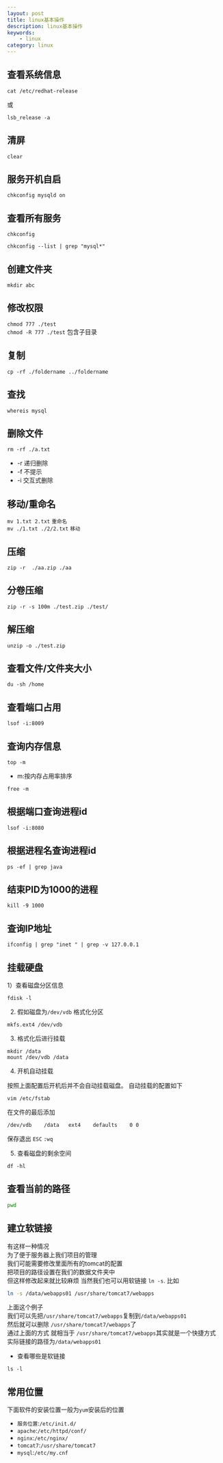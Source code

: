 ```yaml
---
layout: post
title: linux基本操作
description: linux基本操作
keywords: 
    - linux
category: linux
---
```


## 查看系统信息

`cat /etc/redhat-release`

或

`lsb_release -a`

## 清屏

`clear` 

## 服务开机自启

`chkconfig mysqld on`

## 查看所有服务

`chkconfig`

`chkconfig --list | grep "mysql*"`

## 创建文件夹

`mkdir abc`

## 修改权限

`chmod 777 ./test`   
`chmod -R 777 ./test`  包含子目录

## 复制

`cp -rf ./foldername ../foldername` 
 
## 查找 

`whereis mysql`

## 删除文件

`rm -rf ./a.txt`  
 
- -r 递归删除
- -f 不提示
- -i 交互式删除  

## 移动/重命名

`mv 1.txt 2.txt` `重命名`  
`mv ./1.txt ./2/2.txt` `移动`

## 压缩

`zip -r  ./aa.zip ./aa`

## 分卷压缩  

`zip -r -s 100m ./test.zip ./test/`

## 解压缩 
 
`unzip -o ./test.zip `

## 查看文件/文件夹大小 
 
`du -sh /home`

## 查看端口占用  

`lsof -i:8009`


## 查询内存信息
`top -m` 

+ m:按内存占用率排序  

`free -m`

## 根据端口查询进程id

`lsof -i:8080`

## 根据进程名查询进程id

`ps -ef | grep java`

## 结束PID为1000的进程 
 
`kill -9 1000`

## 查询IP地址

`ifconfig | grep "inet " | grep -v 127.0.0.1`


## 挂载硬盘

1）查看磁盘分区信息

```
fdisk -l
```

2) 假如磁盘为`/dev/vdb` 格式化分区

```
mkfs.ext4 /dev/vdb
```

3) 格式化后进行挂载

```
mkdir /data
mount /dev/vdb /data
```

4) 开机自动挂载

按照上面配置后开机后并不会自动挂载磁盘。
自动挂载的配置如下

```
vim /etc/fstab
```

在文件的最后添加

```
/dev/vdb	/data	ext4	defaults	0 0 
```

保存退出 `ESC` `:wq`

5) 查看磁盘的剩余空间

```
df -hl
```

## 查看当前的路径

```bash
pwd
```

## 建立软链接

有这样一种情况  
为了便于服务器上我们项目的管理  
我们可能需要修改里面所有的tomcat的配置   
把项目的路径设置在我们的数据文件夹中  
但这样修改起来就比较麻烦 当然我们也可以用软链接 `ln -s`. 
比如

```bash
ln -s /data/webapps01 /usr/share/tomcat7/webapps
```

上面这个例子  
我们可以先把`/usr/share/tomcat7/webapps`复制到`/data/webapps01`  
然后就可以删除 `/usr/share/tomcat7/webapps`了  
通过上面的方式 就相当于 `/usr/share/tomcat7/webapps`其实就是一个快捷方式  
实际链接的路径为`/data/webapps01`


+ 查看哪些是软链接

```
ls -l
```


## 常用位置

下面软件的安装位置一般为`yum`安装后的位置

+ `服务位置`:`/etc/init.d/`
+ `apache`:`/etc/httpd/conf/`
+ `nginx`:`/etc/nginx/`
+ `tomcat7`:`/usr/share/tomcat7`
+ `mysql`:`/etc/my.cnf`
